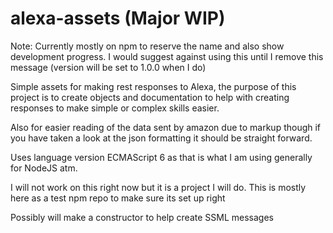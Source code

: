 # alexa-assets (Major WIP)

Note: Currently mostly on npm to reserve the name and also show development progress. I would suggest against using this until I remove this message (version will be set to 1.0.0 when I do)

Simple assets for making rest responses to Alexa, the purpose of this project is to create objects and documentation to help with creating responses to make simple or complex skills easier.

Also for easier reading of the data sent by amazon due to markup though if you have taken a look at the json formatting it should be straight forward.

Uses language version ECMAScript 6 as that is what I am using generally for NodeJS atm.

I will not work on this right now but it is a project I will do. This is mostly here as a test npm repo to make sure its set up right

Possibly will make a constructor to help create SSML messages
